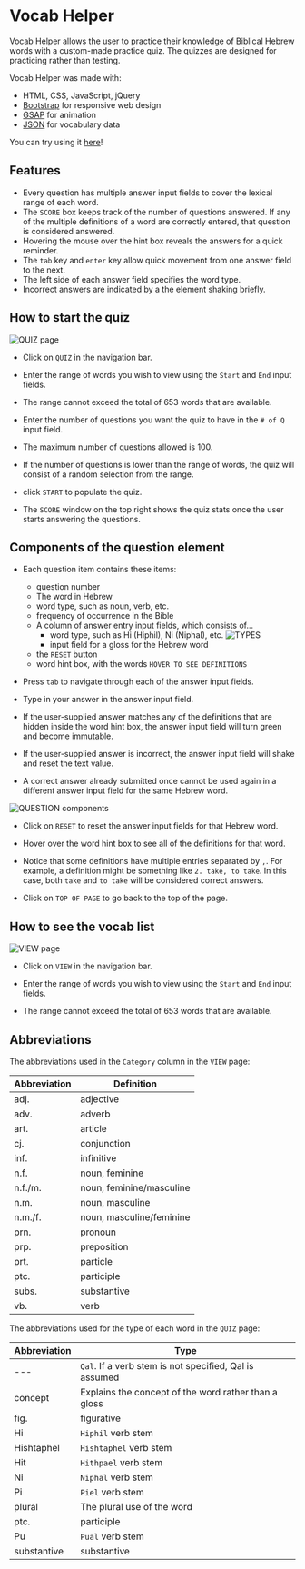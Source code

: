 # Vocab Helper

Vocab Helper allows the user to practice their knowledge of Biblical Hebrew words with a custom-made practice quiz. The quizzes are designed for practicing rather than testing.

Vocab Helper was made with:

- HTML, CSS, JavaScript, jQuery
- [Bootstrap](https://getbootstrap.com/) for responsive web design
- [GSAP](https://gsap.com/) for animation
- [JSON](https://www.json.org/json-en.html) for vocabulary data

You can try using it [here](https://hebrewpracticequiz.netlify.app/)!

## Features

- Every question has multiple answer input fields to cover the lexical range of each word.
- The `SCORE` box keeps track of the number of questions answered. If any of the multiple definitions of a word are correctly entered, that question is considered answered.
- Hovering the mouse over the hint box reveals the answers for a quick reminder.
- The `tab` key and `enter` key allow quick movement from one answer field to the next.
- The left side of each answer field specifies the word type.
- Incorrect answers are indicated by a the element shaking briefly.

## How to start the quiz

![QUIZ page](./images/quiz.png)

- Click on `QUIZ` in the navigation bar.

- Enter the range of words you wish to view using the `Start` and `End` input fields.

- The range cannot exceed the total of 653 words that are available.

- Enter the number of questions you want the quiz to have in the `# of Q` input field.

- The maximum number of questions allowed is 100.

- If the number of questions is lower than the range of words, the quiz will consist of a random selection from the range.

- click `START` to populate the quiz.

- The `SCORE` window on the top right shows the quiz stats once the user starts answering the questions.

## Components of the question element

- Each question item contains these items:

  - question number
  - The word in Hebrew
  - word type, such as noun, verb, etc.
  - frequency of occurrence in the Bible
  - A column of answer entry input fields, which consists of...
    - word type, such as Hi (Hiphil), Ni (Niphal), etc.
      ![TYPES](./images/types.png)
    - input field for a gloss for the Hebrew word
  - the `RESET` button
  - word hint box, with the words `HOVER TO SEE DEFINITIONS`

- Press `tab` to navigate through each of the answer input fields.

- Type in your answer in the answer input field.

- If the user-supplied answer matches any of the definitions that are hidden inside the word hint box, the answer input field will turn green and become immutable.

- If the user-supplied answer is incorrect, the answer input field will shake and reset the text value.

- A correct answer already submitted once cannot be used again in a different answer input field for the same Hebrew word.

![QUESTION components](./images/answers.png)

- Click on `RESET` to reset the answer input fields for that Hebrew word.

- Hover over the word hint box to see all of the definitions for that word.

- Notice that some definitions have multiple entries separated by `,`. For example, a definition might be something like `2. take, to take`. In this case, both `take` and `to take` will be considered correct answers.

- Click on `TOP OF PAGE` to go back to the top of the page.

## How to see the vocab list

![VIEW page](./images/view.png)

- Click on `VIEW` in the navigation bar.

- Enter the range of words you wish to view using the `Start` and `End` input fields.

- The range cannot exceed the total of 653 words that are available.

## Abbreviations

The abbreviations used in the `Category` column in the `VIEW` page:

| Abbreviation | Definition               |
| ------------ | ------------------------ |
| adj.         | adjective                |
| adv.         | adverb                   |
| art.         | article                  |
| cj.          | conjunction              |
| inf.         | infinitive               |
| n.f.         | noun, feminine           |
| n.f./m.      | noun, feminine/masculine |
| n.m.         | noun, masculine          |
| n.m./f.      | noun, masculine/feminine |
| prn.         | pronoun                  |
| prp.         | preposition              |
| prt.         | particle                 |
| ptc.         | participle               |
| subs.        | substantive              |
| vb.          | verb                     |

The abbreviations used for the type of each word in the `QUIZ` page:

| Abbreviation | Type                                                   |
| ------------ | ------------------------------------------------------ |
| ---          | `Qal`. If a verb stem is not specified, Qal is assumed |
| concept      | Explains the concept of the word rather than a gloss   |
| fig.         | figurative                                             |
| Hi           | `Hiphil` verb stem                                     |
| Hishtaphel   | `Hishtaphel` verb stem                                 |
| Hit          | `Hithpael` verb stem                                   |
| Ni           | `Niphal` verb stem                                     |
| Pi           | `Piel` verb stem                                       |
| plural       | The plural use of the word                             |
| ptc.         | participle                                             |
| Pu           | `Pual` verb stem                                       |
| substantive  | substantive                                            |
